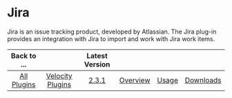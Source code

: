 
# Jira

Jira is an issue tracking product, developed by Atlassian. The Jira plug-in provides an integration with Jira to import and work with Jira work items.

|Back to ...||Latest Version||||
| :---: | :---: | :---: | :---: | :---: | :---: |
|[All Plugins](../../index.md)|[Velocity Plugins](../README.md)|[2.3.1](https://raw.githubusercontent.com/UrbanCode/IBM-UCV-PLUGINS/main/files/ucv-ext-jira/ucv-ext-jira-2.3.1.tar.7z.001)|[Overview](overview.md)|[Usage](usage.md)|[Downloads](downloads.md)|
